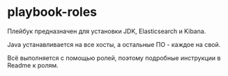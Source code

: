 # playbook-roles

Плейбук предназначен для установки JDK, Elasticsearch и Kibana.

Java устанавливается на все хосты, а остальные ПО - каждое на свой.

Всё выполняется с помощью ролей, поэтому подробные инструкции в Readme к ролям.
